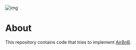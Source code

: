 ![img](/hbnb.png)

# About

This repository contains code that tries to implement [AirBnB](https://www.airbnb.com/).
